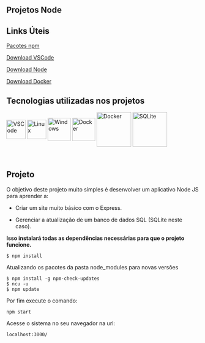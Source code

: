## Projetos Node




## Links Úteis

[Pacotes npm](https://www.npmjs.com/package/pacote/)

[Download VSCode](https://code.visualstudio.com/download)

[Download Node](https://nodejs.org/en/download)

[Download Docker](https://www.docker.com/get-started/)



## Tecnologias utilizadas nos projetos

<div style="display: inline_block">
<img align="center" alt="VSCode" height="50"  src="https://cdn.jsdelivr.net/gh/devicons/devicon/icons/vscode/vscode-original.svg" />
<img align="center" alt="Linux" height="50" src="https://cdn.jsdelivr.net/gh/devicons/devicon/icons/linux/linux-original.svg" />
<img align="center" alt="Windows" height="60" src="https://cdn.jsdelivr.net/gh/devicons/devicon/icons/windows8/windows8-original.svg" />              
<img  align="center" alt="Docker" height="60" src="https://cdn.jsdelivr.net/gh/devicons/devicon/icons/docker/docker-original-wordmark.svg" />
<img  align="center" alt="Docker" height="90" src="https://cdn.jsdelivr.net/gh/devicons/devicon/icons/nodejs/nodejs-original-wordmark.svg" />
<img   align="center" alt="SQLite" height="90" src="https://cdn.jsdelivr.net/gh/devicons/devicon/icons/sqlite/sqlite-original-wordmark.svg" />
</div>    

​    

## **Projeto**

O objetivo deste projeto muito simples é desenvolver um aplicativo Node JS para aprender a:

* Criar um site muito básico com o Express.

* Gerenciar a atualização de um banco de dados SQL (SQLite neste caso).

  

**Isso instalará todas as dependências necessárias para que o projeto funcione.**

```
$ npm install
```

Atualizando os pacotes da pasta node_modules para novas versões

```
$ npm install -g npm-check-updates
$ ncu -u
$ npm update
```

Por fim execute o comando:

```
npm start
```

Acesse o sistema no seu navegador na url:

```
localhost:3000/
```

